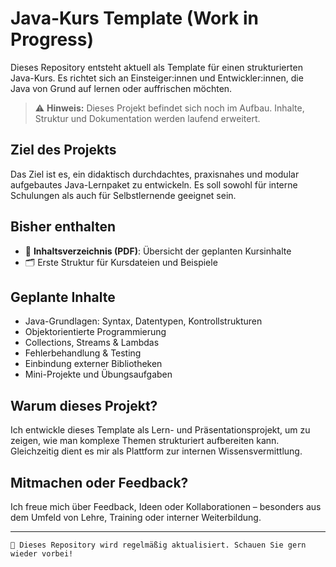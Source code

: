 # Java-Kurs Template (Work in Progress)

Dieses Repository entsteht aktuell als Template für einen strukturierten Java-Kurs. Es richtet sich an Einsteiger:innen und Entwickler:innen, die Java von Grund auf lernen oder auffrischen möchten.


> ⚠️ **Hinweis:** Dieses Projekt befindet sich noch im Aufbau. Inhalte, Struktur und Dokumentation werden laufend erweitert.

## Ziel des Projekts

Das Ziel ist es, ein didaktisch durchdachtes, praxisnahes und modular aufgebautes Java-Lernpaket zu entwickeln. Es soll sowohl für interne Schulungen als auch für Selbstlernende geeignet sein.

## Bisher enthalten

- 📘 **Inhaltsverzeichnis (PDF)**: Übersicht der geplanten Kursinhalte
- 🗂️ Erste Struktur für Kursdateien und Beispiele

## Geplante Inhalte

- Java-Grundlagen: Syntax, Datentypen, Kontrollstrukturen
- Objektorientierte Programmierung
- Collections, Streams & Lambdas
- Fehlerbehandlung & Testing
- Einbindung externer Bibliotheken
- Mini-Projekte und Übungsaufgaben

## Warum dieses Projekt?

Ich entwickle dieses Template als Lern- und Präsentationsprojekt, um zu zeigen, wie man komplexe Themen strukturiert aufbereiten kann. Gleichzeitig dient es mir als Plattform zur internen Wissensvermittlung.

## Mitmachen oder Feedback?

Ich freue mich über Feedback, Ideen oder Kollaborationen – besonders aus dem Umfeld von Lehre, Training oder interner Weiterbildung.

---

`🚧 Dieses Repository wird regelmäßig aktualisiert. Schauen Sie gern wieder vorbei!`

